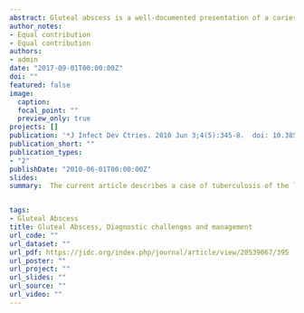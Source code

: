 ```yaml
---
abstract: Gluteal abscess is a well-documented presentation of a caries spine and other local bony foci of tuberculosis. Still, during a PUBMED data search, only one report of vertebral tuberculosis presenting only as a gluteal abscess in adults was found in English medical literature. The current article describes a case of tuberculosis of the lumbar spine with gluteal abscess as the only clinical feature, in an immunocompetent young adult.
author_notes:
- Equal contribution
- Equal contribution
authors:
- admin
date: "2017-09-01T00:00:00Z"
doi: ""
featured: false
image:
  caption: 
  focal_point: ""
  preview_only: true
projects: []
publication: '*J Infect Dev Ctries. 2010 Jun 3;4(5):345-8.  doi: 10.3855/jidc.485.*'
publication_short: ""
publication_types:
- "2"
publishDate: "2010-06-01T00:00:00Z"
slides: 
summary:  The current article describes a case of tuberculosis of the lumbar spine with gluteal abscess as the only clinical feature, in an immunocompetent young adult.


tags:
- Gluteal Abscess
title: Gluteal Abscess, Diagnostic challenges and management
url_code: ""
url_dataset: ""
url_pdf: https://jidc.org/index.php/journal/article/view/20539067/395
url_poster: ""
url_project: ""
url_slides: ""
url_source: ""
url_video: ""
---
```








